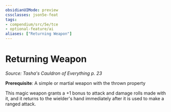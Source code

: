 ```yaml
---
obsidianUIMode: preview
cssclasses: json5e-feat
tags:
- compendium/src/5e/tce
- optional-feature/ai
aliases: ["Returning Weapon"]
---
```

# Returning Weapon
*Source: Tasha's Cauldron of Everything p. 23*  

**Prerequisite**: A simple or martial weapon with the thrown property

This magic weapon grants a +1 bonus to attack and damage rolls made with it, and it returns to the wielder's hand immediately after it is used to make a ranged attack.